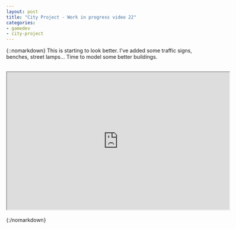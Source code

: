 ```yaml
---
layout: post
title: "City Project - Work in progress video 22"
categories:
- gamedev
- city-project
---
```


{::nomarkdown}
This is starting to look better. I've added some traffic signs, benches, street lamps... Time to model some better buildings.<br /><br /><div style="text-align: center;"><iframe height="371" src="http://www.youtube.com/embed/1lKZ6vLjSgQ?theme=dark" width="600"></iframe><br /></div><br />
{:/nomarkdown}